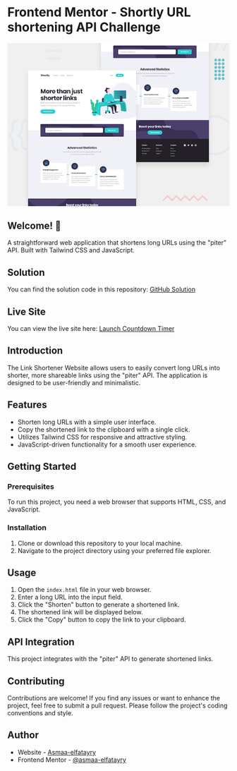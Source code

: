 # Frontend Mentor - Shortly URL shortening API Challenge

![Design preview for the Shortly URL shortening API coding challenge](./design/desktop-preview.jpg)

## Welcome! 👋

A straightforward web application that shortens long URLs using the "piter" API. Built with Tailwind CSS and JavaScript.


## Solution

You can find the solution code in this repository: [GitHub Solution](https://github.com/asmaa-elfatayry/Frontend-Mentor-Challenges/tree/main/intermediate/)

## Live Site

You can view the live site here: [Launch Countdown Timer](https://asmaa-elfatayry.github.io/Frontend-Mentor-Challenges/intermediate/)



## Introduction

The Link Shortener Website allows users to easily convert long URLs into shorter, more shareable links using the "piter" API. The application is designed to be user-friendly and minimalistic.

## Features

- Shorten long URLs with a simple user interface.
- Copy the shortened link to the clipboard with a single click.
- Utilizes Tailwind CSS for responsive and attractive styling.
- JavaScript-driven functionality for a smooth user experience.

## Getting Started

### Prerequisites

To run this project, you need a web browser that supports HTML, CSS, and JavaScript.

### Installation

1. Clone or download this repository to your local machine.
2. Navigate to the project directory using your preferred file explorer.

## Usage

1. Open the `index.html` file in your web browser.
2. Enter a long URL into the input field.
3. Click the "Shorten" button to generate a shortened link.
4. The shortened link will be displayed below.
5. Click the "Copy" button to copy the link to your clipboard.

## API Integration

This project integrates with the "piter" API to generate shortened links. 

## Contributing

Contributions are welcome! If you find any issues or want to enhance the project, feel free to submit a pull request. Please follow the project's coding conventions and style.



## Author

- Website - [Asmaa-elfatayry](https://github.com/asmaa-elfatayry)
- Frontend Mentor - [@asmaa-elfatayry](https://www.frontendmentor.io/profile/asmaa-elfatayry)
